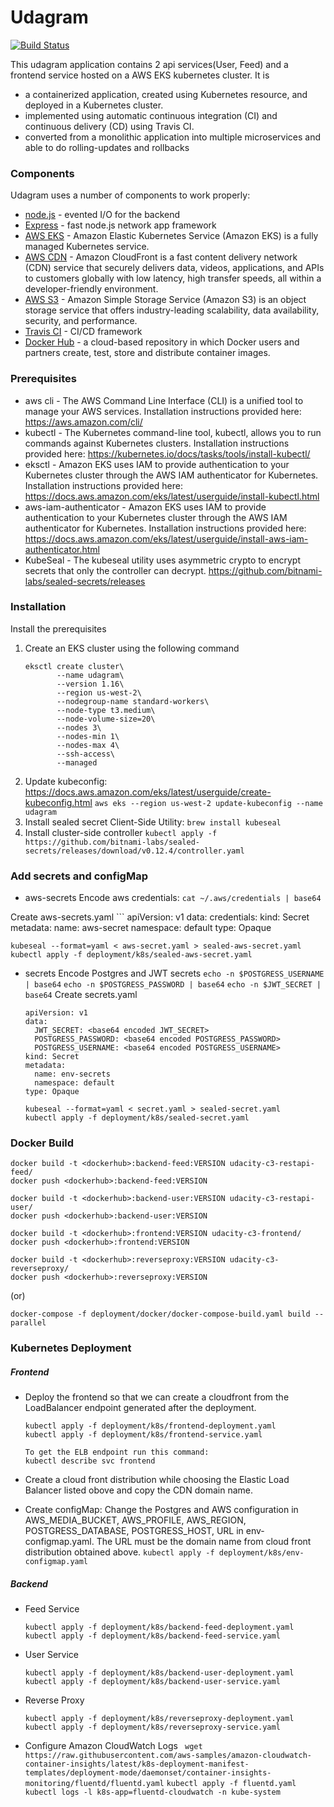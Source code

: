 # Udagram

[![Build Status](https://travis-ci.com/Guruprasadnpk/udagram-guru.svg?branch=master)](https://travis-ci.com/github/Guruprasadnpk/udagram-guru)

This udagram application contains 2 api services(User, Feed) and a frontend service hosted on a AWS EKS kubernetes cluster. 
It is
* a containerized application, created using Kubernetes resource, and deployed in a Kubernetes cluster.
* implemented using automatic continuous integration (CI) and continuous delivery (CD) using Travis CI.
* converted from a monolithic application into multiple microservices and able to do rolling-updates and rollbacks

### Components

Udagram uses a number of components to work properly:

* [node.js] - evented I/O for the backend
* [Express] - fast node.js network app framework
* [AWS EKS] - Amazon Elastic Kubernetes Service (Amazon EKS) is a fully managed Kubernetes service.
* [AWS CDN] - Amazon CloudFront is a fast content delivery network (CDN) service that securely delivers data, videos, applications, and APIs to customers globally with low latency, high transfer speeds, all within a developer-friendly environment. 
* [AWS S3] - Amazon Simple Storage Service (Amazon S3) is an object storage service that offers industry-leading scalability, data availability, security, and performance.
* [Travis CI] - CI/CD framework
* [Docker Hub] - a cloud-based repository in which Docker users and partners create, test, store and distribute container images.

### Prerequisites
* aws cli - The AWS Command Line Interface (CLI) is a unified tool to manage your AWS services. Installation instructions provided here: https://aws.amazon.com/cli/
* kubectl - The Kubernetes command-line tool, kubectl, allows you to run commands against Kubernetes clusters. Installation instructions provided here: https://kubernetes.io/docs/tasks/tools/install-kubectl/
* eksctl - Amazon EKS uses IAM to provide authentication to your Kubernetes cluster through the AWS IAM authenticator for Kubernetes. Installation instructions provided here: https://docs.aws.amazon.com/eks/latest/userguide/install-kubectl.html
* aws-iam-authenticator - Amazon EKS uses IAM to provide authentication to your Kubernetes cluster through the AWS IAM authenticator for Kubernetes. Installation instructions provided here: https://docs.aws.amazon.com/eks/latest/userguide/install-aws-iam-authenticator.html
* KubeSeal - The kubeseal utility uses asymmetric crypto to encrypt secrets that only the controller can decrypt. 
https://github.com/bitnami-labs/sealed-secrets/releases


### Installation
Install the prerequisites

1. Create an EKS cluster using the following command
    ```
    eksctl create cluster\
           --name udagram\
           --version 1.16\
           --region us-west-2\
           --nodegroup-name standard-workers\
           --node-type t3.medium\
           --node-volume-size=20\
           --nodes 3\
           --nodes-min 1\
           --nodes-max 4\
           --ssh-access\
           --managed
    ```
2. Update kubeconfig: https://docs.aws.amazon.com/eks/latest/userguide/create-kubeconfig.html
   ```aws eks --region us-west-2 update-kubeconfig --name udagram```
3. Install sealed secret Client-Side Utility: ```brew install kubeseal```
4. Install cluster-side controller
```kubectl apply -f https://github.com/bitnami-labs/sealed-secrets/releases/download/v0.12.4/controller.yaml```

### Add secrets and configMap
* aws-secrets
Encode aws credentials:  ```cat ~/.aws/credentials | base64```
   
Create aws-secrets.yaml
    ```
    apiVersion: v1
    data:
      credentials: <base64 encoded aws credentials>
    kind: Secret
    metadata:
      name: aws-secret
      namespace: default
    type: Opaque
    
    kubeseal --format=yaml < aws-secret.yaml > sealed-aws-secret.yaml
    kubectl apply -f deployment/k8s/sealed-aws-secret.yaml
    
* secrets
Encode Postgres and JWT secrets
    ```echo -n $POSTGRESS_USERNAME | base64```
    ```echo -n $POSTGRESS_PASSWORD | base64```
    ```echo -n $JWT_SECRET | base64```
    Create secrets.yaml
    ``` 
    apiVersion: v1
    data:
      JWT_SECRET: <base64 encoded JWT_SECRET>
      POSTGRESS_PASSWORD: <base64 encoded POSTGRESS_PASSWORD>
      POSTGRESS_USERNAME: <base64 encoded POSTGRESS_USERNAME>
    kind: Secret
    metadata:
      name: env-secrets
      namespace: default
    type: Opaque
    
    kubeseal --format=yaml < secret.yaml > sealed-secret.yaml
    kubectl apply -f deployment/k8s/sealed-secret.yaml

### Docker Build

    docker build -t <dockerhub>:backend-feed:VERSION udacity-c3-restapi-feed/
    docker push <dockerhub>:backend-feed:VERSION

    docker build -t <dockerhub>:backend-user:VERSION udacity-c3-restapi-user/
    docker push <dockerhub>:backend-user:VERSION
    
    docker build -t <dockerhub>:frontend:VERSION udacity-c3-frontend/
    docker push <dockerhub>:frontend:VERSION
    
    docker build -t <dockerhub>:reverseproxy:VERSION udacity-c3-reverseproxy/
    docker push <dockerhub>:reverseproxy:VERSION
    
   (or)
    
    docker-compose -f deployment/docker/docker-compose-build.yaml build --parallel

### Kubernetes Deployment
##### Frontend
* Deploy the frontend so that we can create a cloudfront from the LoadBalancer endpoint generated after the deployment.
    ```
    kubectl apply -f deployment/k8s/frontend-deployment.yaml
    kubectl apply -f deployment/k8s/frontend-service.yaml
    
    To get the ELB endpoint run this command: 
    kubectl describe svc frontend
    ```
* Create a cloud front distribution while choosing the Elastic Load Balancer listed obove and copy the CDN domain name.

* Create configMap:
    Change the Postgres and AWS configuration in AWS_MEDIA_BUCKET, AWS_PROFILE, AWS_REGION, POSTGRESS_DATABASE, POSTGRESS_HOST, URL in env-configmap.yaml. The URL must be the domain name from cloud front distribution obtained above.
    ```kubectl apply -f deployment/k8s/env-configmap.yaml```

##### Backend
* Feed Service
    ```
    kubectl apply -f deployment/k8s/backend-feed-deployment.yaml
    kubectl apply -f deployment/k8s/backend-feed-service.yaml
    ```
    
* User Service
    ```
    kubectl apply -f deployment/k8s/backend-user-deployment.yaml
    kubectl apply -f deployment/k8s/backend-user-service.yaml
    ```

* Reverse Proxy
    ```
    kubectl apply -f deployment/k8s/reverseproxy-deployment.yaml
    kubectl apply -f deployment/k8s/reverseproxy-service.yaml
    ```
    
* Configure Amazon CloudWatch Logs
    `
    wget https://raw.githubusercontent.com/aws-samples/amazon-cloudwatch-container-insights/latest/k8s-deployment-manifest-templates/deployment-mode/daemonset/container-insights-monitoring/fluentd/fluentd.yaml`
    `kubectl apply -f fluentd.yaml`
    `kubectl logs -l k8s-app=fluentd-cloudwatch -n kube-system`
    
   [git-repo-url]: <https://github.com/Guruprasadnpk/udagram-guru.git>
   [node.js]: <http://nodejs.org>
   [express]: <http://expressjs.com>
   [NodeJS]: <https://nodejs.org>
   [AWS EKS]: <https://aws.amazon.com/eks/>
   [AWS CDN]: <https://aws.amazon.com/cloudfront/>
   [AWS S3]: <https://aws.amazon.com/s3/>
   [Travis CI]: <https://travis-ci.com/>
   [Docker Hub]: <https://hub.docker.com/>

